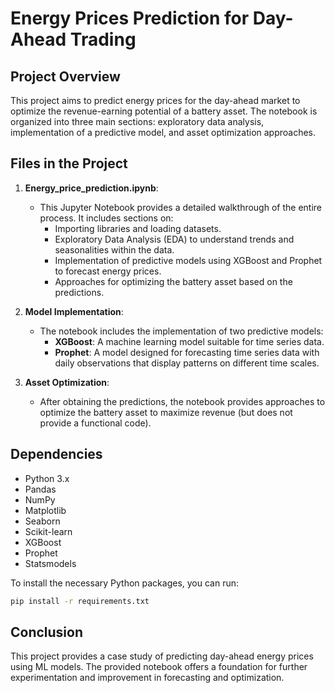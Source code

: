 
# Energy Prices Prediction for Day-Ahead Trading

## Project Overview
This project aims to predict energy prices for the day-ahead market to optimize the revenue-earning potential of a battery asset. The notebook is organized into three main sections: exploratory data analysis, implementation of a predictive model, and asset optimization approaches.

## Files in the Project
1. **Energy_price_prediction.ipynb**:
   - This Jupyter Notebook provides a detailed walkthrough of the entire process. It includes sections on:
     - Importing libraries and loading datasets.
     - Exploratory Data Analysis (EDA) to understand trends and seasonalities within the data.
     - Implementation of predictive models using XGBoost and Prophet to forecast energy prices.
     - Approaches for optimizing the battery asset based on the predictions.



2. **Model Implementation**:
   - The notebook includes the implementation of two predictive models:
     - **XGBoost**: A machine learning model suitable for time series data.
     - **Prophet**: A model designed for forecasting time series data with daily observations that display patterns on different time scales.

3. **Asset Optimization**:
   - After obtaining the predictions, the notebook provides approaches to optimize the battery asset to maximize revenue (but does not provide a functional code).

## Dependencies
- Python 3.x
- Pandas
- NumPy
- Matplotlib
- Seaborn
- Scikit-learn
- XGBoost
- Prophet
- Statsmodels

To install the necessary Python packages, you can run:
```bash
pip install -r requirements.txt
```

## Conclusion
This project provides a case study of predicting day-ahead energy prices using ML models. The provided notebook offers a foundation for further experimentation and improvement in forecasting and optimization.
